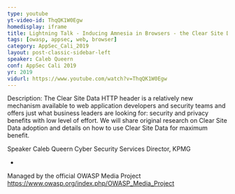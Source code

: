 ```yaml
---
type: youtube
yt-video-id: ThqQK1W0Egw
homedisplay: iframe
title: Lightning Talk - Inducing Amnesia in Browsers - the Clear Site Data Header
tags: [owasp, appsec, web, browser]
category: AppSec_Cali_2019
layout: post-classic-sidebar-left
speaker: Caleb Queern
conf: AppSec Cali 2019
yr: 2019
vidurl: https://www.youtube.com/watch?v=ThqQK1W0Egw
---
```

Description: The Clear Site Data HTTP header is a relatively new mechanism available to web application developers and security teams and offers just what business leaders are looking for: security and privacy benefits with low level of effort. We will share original research on Clear Site Data adoption and details on how to use Clear Site Data for maximum benefit.

Speaker
Caleb Queern
Cyber Security Services Director, KPMG

-

Managed by the official OWASP Media Project https://www.owasp.org/index.php/OWASP_Media_Project
